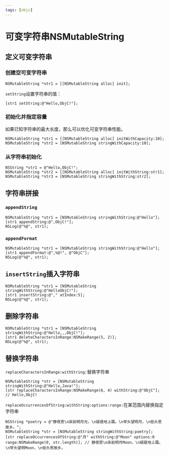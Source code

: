 ```yaml
---
tags: [objc]
---
```


# 可变字符串NSMutableString

## 定义可变字符串

### 创建空可变字符串

```objc
NSMutableString *str1 = [[NSMutableString alloc] init];
```

`setString`设置字符串的值：

```objc
[str1 setString:@"Hello,ObjC!"];
```

### 初始化并指定容量

如果已知字符串的最大长度，那么可以优化可变字符串性能。

```objc
NSMutableString *str1 = [[NSMutableString alloc] initWithCapacity:10];
NSMutableString *str2 = [NSMutableString stringWithCapacity:10];
```

### 从字符串初始化

```objc
NSString *str1 = @"Hello,ObjC!";
NSMutableString *str2 = [[NSMutableString alloc] initWithString:str1];
NSMutableString *str3 = [NSMutableString stringWithString:str2];
```

## 字符串拼接

### `appendString`

```objc
NSMutableString *str1 = [NSMutableString stringWithString:@"Hello"];
[str1 appendString:@",ObjC!"];
NSLog(@"%@", str1);
```

### `appendFormat`

```objc
NSMutableString *str1 = [NSMutableString stringWithString:@"Hello"];
[str1 appendFormat:@",%@!", @"ObjC"];
NSLog(@"%@", str1);
```

## `insertString`插入字符串

```objc
NSMutableString *str1 = [NSMutableString stringWithString:@"HelloObjC!"];
[str1 insertString:@"," atIndex:5];
NSLog(@"%@", str1);
```

## 删除字符串

```objc
NSMutableString *str1 = [NSMutableString stringWithString:@"Hello,,,ObjC!"];
[str1 deleteCharactersInRange:NSMakeRange(5, 2)];
NSLog(@"%@", str1);
```

## 替换字符串

`replaceCharactersInRange:withString:`替换字符串

```objc
NSMutableString *str = [NSMutableString stringWithString:@"Hello,Java!"];
[str replaceCharactersInRange:NSMakeRange(6, 4) withString:@"ObjC"]; // Hello,ObjC!
```

`replaceOccurrencesOfString:withString:options:range:`在某范围内替换指定字符串

```objc
NSString *poetry = @"静夜思\n床前明月光，\n疑是地上霜。\n举头望明月，\n低头思故乡。";
NSMutableString *str = [NSMutableString stringWithString:poetry];
[str replaceOccurrencesOfString:@"月" withString:@"Moon" options:0 range:NSMakeRange(0, str.length)]; // 静夜思\n床前明月Moon，\n疑是地上霜。\n举头望明Moon，\n低头思故乡。
```



